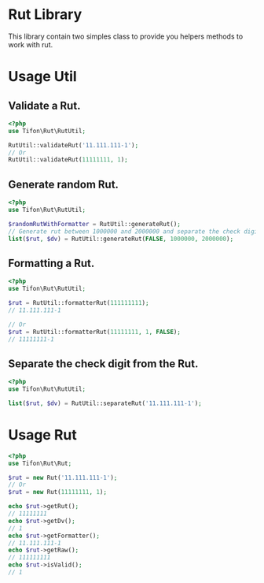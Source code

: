 Rut Library
===========

This library contain two simples class to provide you helpers methods to work with rut.

# Usage Util

## Validate a Rut.
```php
<?php
use Tifon\Rut\RutUtil;

RutUtil::validateRut('11.111.111-1');
// Or
RutUtil::validateRut(11111111, 1);
```

## Generate random Rut.
```php
<?php
use Tifon\Rut\RutUtil;

$randomRutWithFormatter = RutUtil::generateRut();
// Generate rut between 1000000 and 2000000 and separate the check digit.
list($rut, $dv) = RutUtil::generateRut(FALSE, 1000000, 2000000);
```

## Formatting a Rut.
```php
<?php
use Tifon\Rut\RutUtil;

$rut = RutUtil::formatterRut(111111111);
// 11.111.111-1

// Or
$rut = RutUtil::formatterRut(11111111, 1, FALSE);
// 11111111-1
```

## Separate the check digit from the Rut.
```php
<?php
use Tifon\Rut\RutUtil;

list($rut, $dv) = RutUtil::separateRut('11.111.111-1');
```

# Usage Rut
```php
<?php
use Tifon\Rut\Rut;

$rut = new Rut('11.111.111-1');
// Or
$rut = new Rut(11111111, 1);

echo $rut->getRut();
// 11111111
echo $rut->getDv();
// 1
echo $rut->getFormatter();
// 11.111.111-1
echo $rut->getRaw();
// 111111111
echo $rut->isValid();
// 1
```